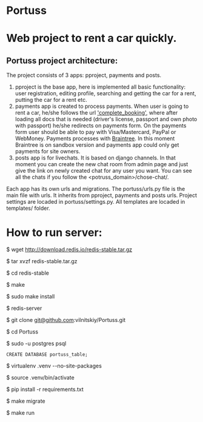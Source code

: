 # Portuss

# Web project to rent a car quickly.
## Portuss project architecture:
The project consists of 3 apps: pproject, payments and posts.
1. pproject is the base app, here is implemented all basic functionality: user registration, editing profile, searching and getting the car for a rent, putting the car for a rent etc.
2. payments app is created to process payments. When user is going to rent a car, he/she follows the url ['complete_booking'](https://github.com/vilnitskiy/Portuss/blob/payments_app/pproject/urls.py#L33-L36), where after loading all docs that is needed (driver's license, passport and own photo with passport) he/she redirects on payments form. On the payments form user should be able to pay with Visa/Mastercard, PayPal or WebMoney. Payments processes with [Braintree](https://www.braintreepayments.com/). In this moment Braintree is on sandbox version and payments app could only get payments for site owners.
3. posts app is for livechats. It is based on django channels. In that moment you can create the new chat room from admin page and just give the link on newly created chat for any user you want. You can see all the chats if you follow the <potruss_domain>/chose-chat/.

Each app has its own urls and migrations. The portuss/urls.py file is the main file with urls. It inherits from pproject, payments and posts urls. Project settings are locaded in portuss/settings.py. All templates are locaded in templates/ folder.

# How to run server:
$ wget http://download.redis.io/redis-stable.tar.gz

$ tar xvzf redis-stable.tar.gz

$ cd redis-stable

$ make

$ sudo make install

$ redis-server

$ git clone git@github.com:vilnitskiy/Portuss.git

$ cd Portuss

$ sudo -u postgres psql

	CREATE DATABASE portuss_table;

$ virtualenv .venv --no-site-packages

$ source .venv/bin/activate

$ pip install -r requirements.txt

$ make migrate

$ make run